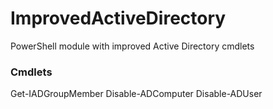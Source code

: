 # ImprovedActiveDirectory
PowerShell module with improved Active Directory cmdlets

### Cmdlets

Get-IADGroupMember
Disable-ADComputer
Disable-ADUser
